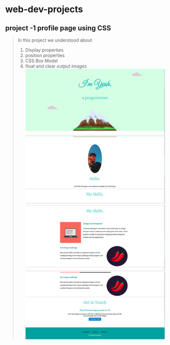 # web-dev-projects
## project -1 profile page using **CSS**
> In this project we understood about
  > 1. Display properties
  > 2. position properties
  > 3. CSS Box Model
  > 4. float and clear
>*output images*
![profile page css](https://github.com/yashdargan/web-dev-projects/blob/main/CSS%20-%20My%20Site%20Images/Screenshot%20from%202023-03-13%2022-45-26.png)
![profile page css](https://github.com/yashdargan/web-dev-projects/blob/main/CSS%20-%20My%20Site%20Images/Screenshot%20from%202023-03-13%2022-45-44.png)
![profile page css](https://github.com/yashdargan/web-dev-projects/blob/main/CSS%20-%20My%20Site%20Images/Screenshot%20from%202023-03-13%2022-45-53.png)
![profile page css](https://github.com/yashdargan/web-dev-projects/blob/main/CSS%20-%20My%20Site%20Images/Screenshot%20from%202023-03-13%2022-45-59.png)
